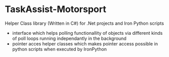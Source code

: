 # TaskAssist-Motorsport
Helper Class library (Written in C#) for .Net projects and Iron Python scripts


- interface which helps polling functionallity of objects via different kinds of poll loops running independantly in the background
- pointer acces helper classes which makes pointer access possible in python scripts when executed by IronPython 
